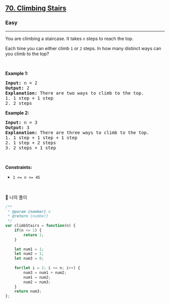 <h2><a href="https://leetcode.com/problems/climbing-stairs/">70. Climbing Stairs</a></h2><h3>Easy</h3><hr><div><p>You are climbing a staircase. It takes <code>n</code> steps to reach the top.</p>

<p>Each time you can either climb <code>1</code> or <code>2</code> steps. In how many distinct ways can you climb to the top?</p>

<p>&nbsp;</p>
<p><strong class="example">Example 1:</strong></p>

<pre><strong>Input:</strong> n = 2
<strong>Output:</strong> 2
<strong>Explanation:</strong> There are two ways to climb to the top.
1. 1 step + 1 step
2. 2 steps
</pre>

<p><strong class="example">Example 2:</strong></p>

<pre><strong>Input:</strong> n = 3
<strong>Output:</strong> 3
<strong>Explanation:</strong> There are three ways to climb to the top.
1. 1 step + 1 step + 1 step
2. 1 step + 2 steps
3. 2 steps + 1 step
</pre>

<p>&nbsp;</p>
<p><strong>Constraints:</strong></p>

<ul>
	<li><code>1 &lt;= n &lt;= 45</code></li>
</ul>
</div>

<br/>

<p> 💟 나의 풀이 </p>

```js
/**
 * @param {number} n
 * @return {number}
 */
var climbStairs = function(n) {
    if(n <= 1) {
        return 1;
    }
    
    let num1 = 1;
    let num2 = 1;
    let num3 = 0;
    
    for(let i = 2; i <= n; i++) {
        num3 = num1 + num2;
        num1 = num2;
        num2 = num3;
    }
    return num3;
};
```

<br/>

